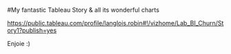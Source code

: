 #My fantastic Tableau Story & all its wonderful charts

https://public.tableau.com/profile/langlois.robin#!/vizhome/Lab_BI_Churn/Story1?publish=yes

Enjoie :)